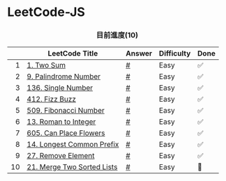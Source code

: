 # LeetCode-JS


<h3 style="text-align:center;">目前進度(10)</h3>

|  | LeetCode Title | Answer | Difficulty | Done |
|----:|-------|:-----------|:-----------|:----|
| 1 | [1. Two Sum](https://leetcode.com/problems/two-sum/)| [#](https://github.com/MoreCoke/leetcode-js/blob/main/problems/1-two-sum.js) | Easy | :white_check_mark: |
| 2 | [9. Palindrome Number](https://leetcode.com/problems/palindrome-number/)| [#](https://github.com/MoreCoke/leetcode-js/blob/main/problems/9-palindrome-number.js) | Easy | :white_check_mark: |
| 3 | [136. Single Number](https://leetcode.com/problems/single-number/)| [#](https://github.com/MoreCoke/leetcode-js/blob/main/problems/136-single-number.js) | Easy | :white_check_mark: |
| 4 | [412. Fizz Buzz](https://leetcode.com/problems/fizz-buzz/)| [#](https://github.com/MoreCoke/leetcode-js/blob/main/problems/412-fizz-buzz.js) | Easy | :white_check_mark: |
| 5 | [509. Fibonacci Number](https://leetcode.com/problems/fibonacci-number/)| [#](https://github.com/MoreCoke/leetcode-js/blob/main/problems/509-fibonacci-number.js) | Easy | :white_check_mark: |
| 6 | [13. Roman to Integer](https://leetcode.com/problems/roman-to-integer/)| [#](https://github.com/MoreCoke/leetcode-js/blob/main/problems/13-roman-to-integer.js) | Easy | :white_check_mark: |
| 7 | [605. Can Place Flowers](https://leetcode.com/problems/can-place-flowers/)| [#](https://github.com/MoreCoke/leetcode-js/blob/main/problems/605-can-place-flowers.js) | Easy | :white_check_mark: |
| 8 | [14. Longest Common Prefix](https://leetcode.com/problems/longest-common-prefix/)| [#](https://github.com/MoreCoke/leetcode-js/blob/main/problems/14-longest-common-prefix.js) | Easy | :white_check_mark: |
| 9 | [27. Remove Element](https://leetcode.com/problems/remove-element/)| [#](https://github.com/MoreCoke/leetcode-js/blob/main/problems/27-remove-element.js) | Easy | :white_check_mark: |
| 10 | [21. Merge Two Sorted Lists](https://leetcode.com/problems/merge-two-sorted-lists/)| [#](https://github.com/MoreCoke/leetcode-js/blob/main/problems/21-merge-two-sorted-lists.js) | Easy | :white_square_button: |

